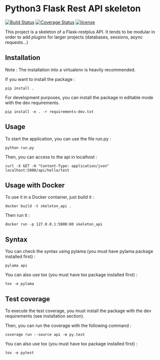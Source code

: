 # Python3 Flask Rest API skeleton

[![Build Status](https://travis-ci.org/MatthieuGouel/python-flask-api-skeleton.svg?branch=master)](https://travis-ci.org/MatthieuGouel/python-flask-api-skeleton)
[![Coverage Status](https://coveralls.io/repos/github/MatthieuGouel/python-flask-api-skeleton/badge.svg)](https://coveralls.io/github/MatthieuGouel/python-flask-api-skeleton)
[![license](https://img.shields.io/github/license/MatthieuGouel/python-flask-api-skeleton.svg)](https://github.com/MatthieuGouel/python-flask-api-skeleton/blob/master/LICENSE)

This project is a skeleton of a Flask-restplus API. It tends to be modular in order to add *plugins* for larger projects (databases, sessions, async requests...)

## Installation

Note : The installation into a virtualenv is heavily recommended.

If you want to install the package :

```
pip install .
```

For development purposes, you can install the package in editable mode with the dev requirements.

```
pip install -e . -r requirements-dev.txt
```

## Usage

To start the application, you can use the file run.py :

```
python run.py
```

Then, you can access to the api in localhost :

```
curl -X GET -H "Content-Type: application/json" localhost:5000/api/hello/test
```

## Usage with Docker

To use it in a Docker container, just build it :

```
docker build -t skeleton_api .
```

Then run it :

```
docker run -p 127.0.0.1:5000:80 skeleton_api
```

## Syntax

You can check the syntax using pylama (you must have pylama package installed first) :

```
pylama api
```

You can also use tox (you must have tox package installed first) :

```
tox -e pylama
```

## Test coverage

To execute the test coverage, you must install the package with the dev requirements (see installation section).

Then, you can run the coverage with the following command :

```
coverage run --source api -m py.test
```

You can also use tox (you must have tox package installed first) :

```
tox -e pytest
```

